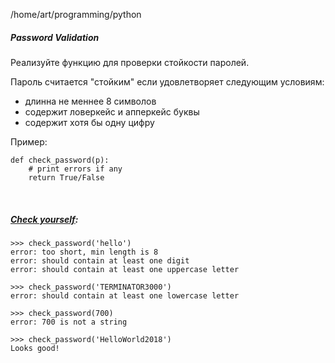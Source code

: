 /home/art/programming/python
##### Password Validation

Реализуйте функцию для проверки стойкости паролей.

Пароль считается "стойким" если удовлетворяет следующим условиям: 
 * длинна не меннее 8 символов
 * содержит ловеркейс и апперкейс буквы
 * содержит хотя бы одну цифру

Пример: 
```
def check_password(p):
    # print errors if any
    return True/False
```
<br>

##### <u>Check yourself</u>: 
```
>>> check_password('hello')
error: too short, min length is 8
error: should contain at least one digit
error: should contain at least one uppercase letter

>>> check_password('TERMINATOR3000')
error: should contain at least one lowercase letter

>>> check_password(700)
error: 700 is not a string

>>> check_password('HelloWorld2018')
Looks good!
```